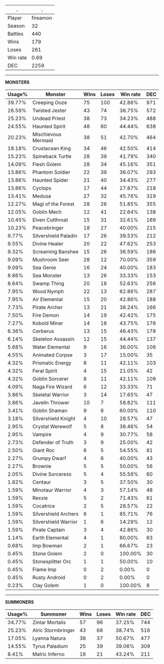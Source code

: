 .|.
|-|-
Player|fireamon
Season|32
Battles|440
Wins|179
Loses|261
Win rate|0.69
DEC|2259

---
**MONSTERS**

Usage%|Monster|Wins|Loses|Win rate|DEC|
-|-|-|-|-|-|
39.77%|Creeping Ooze|75|100|42.86%|971|
26.59%|Twisted Jester|43|74|36.75%|572|
25.23%|Undead Priest|38|73|34.23%|488|
24.55%|Haunted Spirit|48|60|44.44%|638|
20.23%|Mischievous Mermaid|38|51|42.70%|464|
18.18%|Crustacean King|34|46|42.50%|414|
15.23%|Spineback Turtle|28|39|41.79%|340|
14.09%|Flesh Golem|28|34|45.16%|351|
13.86%|Phantom Soldier|22|39|36.07%|293|
13.86%|Haunted Spider|21|40|34.43%|277|
13.86%|Cyclops|17|44|27.87%|218|
13.41%|Medusa|27|32|45.76%|319|
12.27%|Magi of the Forest|28|26|51.85%|355|
12.05%|Goblin Mech|12|41|22.64%|138|
10.45%|Elven Cutthroat|15|31|32.61%|169|
10.23%|Peacebringer|18|27|40.00%|215|
9.77%|Silvershield Paladin|17|26|39.53%|212|
9.55%|Divine Healer|20|22|47.62%|253|
9.32%|Screaming Banshee|15|26|36.59%|186|
9.09%|Mushroom Seer|28|12|70.00%|359|
9.09%|Sea Genie|16|24|40.00%|183|
8.86%|Sea Monster|13|26|33.33%|153|
8.64%|Swamp Thing|20|18|52.63%|256|
7.95%|Wood Nymph|22|13|62.86%|287|
7.95%|Air Elemental|15|20|42.86%|188|
7.73%|Pirate Archer|13|21|38.24%|166|
7.50%|Fire Demon|14|19|42.42%|175|
7.27%|Kobold Miner|14|18|43.75%|176|
6.36%|Cerberus|13|15|46.43%|178|
6.14%|Skeleton Assassin|12|15|44.44%|137|
5.68%|Water Elemental|9|16|36.00%|106|
4.55%|Animated Corpse|3|17|15.00%|35|
4.32%|Prismatic Energy|8|11|42.11%|103|
4.32%|Feral Spirit|4|15|21.05%|42|
4.32%|Goblin Sorcerer|8|11|42.11%|109|
4.09%|Naga Fire Wizard|6|12|33.33%|71|
3.86%|Skeletal Warrior|3|14|17.65%|47|
3.86%|Javelin Thrower|10|7|58.82%|111|
3.41%|Goblin Shaman|9|6|60.00%|110|
3.18%|Silvershield Knight|4|10|28.57%|47|
2.95%|Crystal Werewolf|5|8|38.46%|54|
2.95%|Vampire|4|9|30.77%|58|
2.73%|Defender of Truth|3|9|25.00%|42|
2.50%|Giant Roc|6|5|54.55%|81|
2.27%|Grumpy Dwarf|4|6|40.00%|43|
2.27%|Brownie|5|5|50.00%|56|
2.05%|Divine Sorceress|5|4|55.56%|60|
1.82%|Centaur|3|5|37.50%|30|
1.59%|Minotaur Warrior|4|3|57.14%|48|
1.59%|Rexxie|5|2|71.43%|61|
1.59%|Cocatrice|2|5|28.57%|22|
1.59%|Silvershield Archers|6|1|85.71%|76|
1.59%|Silvershield Warrior|1|6|14.29%|12|
1.59%|Pirate Captain|3|4|42.86%|30|
1.14%|Earth Elemental|4|1|80.00%|63|
0.68%|Imp Bowman|2|1|66.67%|23|
0.45%|Stone Golem|2|0|100.00%|30|
0.45%|Stonesplitter Orc|1|1|50.00%|10|
0.45%|Flame Imp|0|2|0.00%|0|
0.45%|Rusty Android|0|2|0.00%|0|
0.23%|Clay Golem|1|0|100.00%|8|

---
**SUMMONERS**

Usage%|Summoner|Wins|Loses|Win rate|DEC|
-|-|-|-|-|-|
34.77%|Zintar Mortalis|57|96|37.25%|744|
25.23%|Alric Stormbringer|43|68|38.74%|516|
17.05%|Lyanna Natura|38|37|50.67%|477|
14.55%|Tyrus Paladium|25|39|39.06%|309|
8.41%|Malric Inferno|16|21|43.24%|211|
